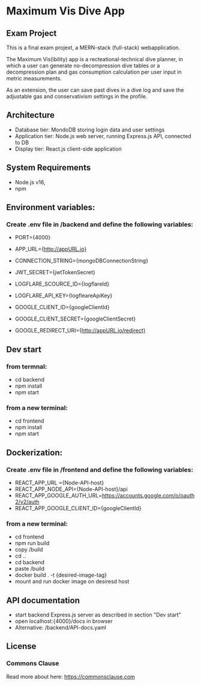 # Maximum Vis Dive App

## Exam Project

This is a final exam projext, a MERN-stack (full-stack) webapplication.

The Maximum Vis(ibility) app is a recteational-technical dive planner, in which a user can generate no-decompression dive tables or a decompression plan and gas consumption calculation per user input in metric measurements.

As an extension, the user can save past dives in a dive log and save the adjustable gas and conservativism settings in the profile.

## Architecture

- Database tier: MondoDB storing login data and user settings
- Application tier: Node.js web server, running Express.js API, connected to DB
- Display tier: React.js client-side application

## System Requirements

- Node.js v16,
- npm

## Environment variables:

### Create .env file in /backend and define the following variables:

- PORT={4000}
- APP_URL={http://appURL.io}
- CONNECTION_STRING={mongoDBConnectionString}

- JWT_SECRET={jwtTokenSecret}

- LOGFLARE_SCOURCE_ID={logflareId}
- LOGFLARE_API_KEY={logfleareApiKey}

- GOOGLE_CLIENT_ID={googleClientId}
- GOOGLE_CLIENT_SECRET={googleClientSecret}
- GOOGLE_REDIRECT_URI={http://appURL.io/redirect}

## Dev start

### from termnal:

- cd backend
- npm install
- npm start

### from a new terminal:

- cd frontend
- npm install
- npm start

## Dockerization:

### Create .env file in /frontend and define the following variables:

- REACT_APP_URL ={Node-API-host}
- REACT_APP_NODE_API={Node-API-host}/api
- REACT_APP_GOOGLE_AUTH_URL=https://accounts.google.com/o/oauth2/v2/auth
- REACT_APP_GOOGLE_CLIENT_ID={googleClientId}

### from a new terminal:

- cd frontend
- npm run build
- copy /build
- cd ..
- cd backend
- paste /build
- docker build . -t {desired-image-tag}
- mount and run docker image on desiresd host

## API documentation

- start backend Express.js server as described in section "Dev start"
- open localhost:{4000}/docs in browser
- Alternative: /backend/API-docs.yaml

## License

### Commons Clause

Read more about here: https://commonsclause.com
